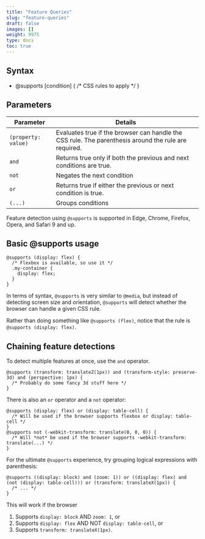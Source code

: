 ```yaml
---
title: "Feature Queries"
slug: "feature-queries"
draft: false
images: []
weight: 9975
type: docs
toc: true
---
```


## Syntax
- @supports [condition] { /* CSS rules to apply */ }

## Parameters
| Parameter | Details |
| ----------- | ------- |
| `(property: value)` | Evaluates true if the browser can handle the CSS rule. The parenthesis around the rule are required. |
| `and` | Returns true only if both the previous and next conditions are true. |
| `not` | Negates the next condition |
| `or` | Returns true if either the previous or next condition is true. |
| `(...)` | Groups conditions |

Feature detection using `@supports` is supported in Edge, Chrome, Firefox, Opera, and Safari 9 and up.

## Basic @supports usage
    @supports (display: flex) {
      /* Flexbox is available, so use it */
      .my-container {
        display: flex;
      }
    }

In terms of syntax, `@supports` is very similar to `@media`, but instead of detecting screen size and orientation, `@supports` will detect whether the browser can handle a given CSS rule.

Rather than doing something like `@supports (flex)`, notice that the rule is `@supports (display: flex)`.

## Chaining feature detections
<!-- language-all: lang-css -->

To detect multiple features at once, use the `and` operator.

    @supports (transform: translateZ(1px)) and (transform-style: preserve-3d) and (perspective: 1px) {
      /* Probably do some fancy 3d stuff here */
    }

There is also an `or` operator and a `not` operator:

    @supports (display: flex) or (display: table-cell) {
      /* Will be used if the browser supports flexbox or display: table-cell */
    }
    @supports not (-webkit-transform: translate(0, 0, 0)) {
      /* Will *not* be used if the browser supports -webkit-transform: translate(...) */
    }

For the ultimate `@supports` experience, try grouping logical expressions with parenthesis:

    @supports ((display: block) and (zoom: 1)) or ((display: flex) and (not (display: table-cell))) or (transform: translateX(1px)) {
      /* ... */
    }

This will work if the browser
1. Supports `display: block` AND `zoom: 1`, or
2. Supports `display: flex` AND NOT `display: table-cell`, or
3. Supports `transform: translateX(1px)`.

